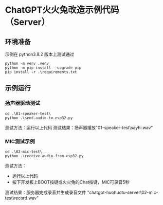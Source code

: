 # ChatGPT火火兔改造示例代码（Server）


## 环境准备

示例在 python3.8.2 版本上测试通过

```
python -m venv .venv
python -m pip install --upgrade pip
pip install -r .\requirements.txt
```

## 示例运行

### 扬声器驱动测试
```
cd .\01-speaker-test\
python .\send-audio-to-esp32.py
```
测试方法：运行以上代码
测试结果：扬声器播放"01-speaker-test\sayhi.wav"

### MIC测试示例
```
cd .\02-mic-test\
python .\receive-audio-from-esp32.py
```
测试方法：

- 运行以上代码
- 按下开发板上BOOT按键或火火兔的Chat按键，MIC可录音5秒

测试结果：服务器完成录音并生成录音文件 "chatgpt-huohuotu-server\02-mic-test\record.wav"
